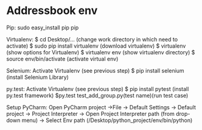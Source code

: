 # Addressbook env

Pip:
sudo easy_install pip
pip

Virtualenv:
$ cd Desktop/… (change work directory in which need to activate)
$ sudo pip install virtualenv (download virtualenv)
$ virtualenv (show options for Virtualenv)
$ virtualenv env (show virtualenv directory)
$ source env/bin/activate (activate virtual env)

Selenium:
Activate Virtualenv (see previous step)
$ pip install selenium (install Selenium Library)

py.test:
Activate Virtualenv (see previous step)
$ pip install pytest (install py.test framework)
$py.test test_add_group.py(test name)(run test case)

Setup PyCharm:
Open PyCharm project ->File -> Default Settings -> Default project -> Project Interpreter -> Open Project Interpreter path (from drop-down menu) -> Select Env path (/Desktop/python_project/env/bin/python)


